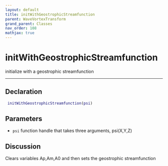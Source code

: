 ```yaml
---
layout: default
title: initWithGeostrophicStreamfunction
parent: WaveVortexTransform
grand_parent: Classes
nav_order: 108
mathjax: true
---
```


#  initWithGeostrophicStreamfunction

initialize with a geostrophic streamfunction


---

## Declaration
```matlab
 initWithGeostrophicStreamfunction(psi)
```
## Parameters
+ `psi`  function handle that takes three arguments, psi(X,Y,Z)

## Discussion

  Clears variables Ap,Am,A0 and then sets the geostrophic streamfunction
      
